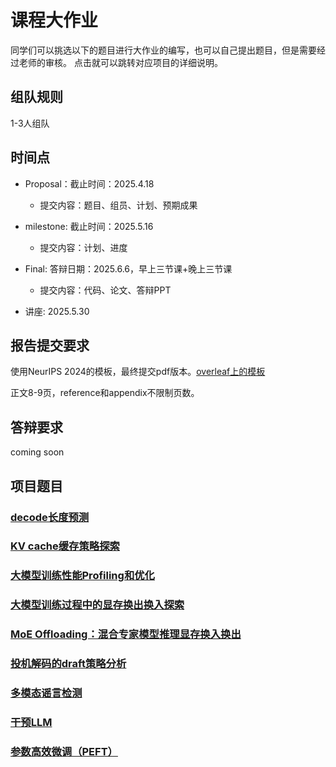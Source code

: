 # 课程大作业

同学们可以挑选以下的题目进行大作业的编写，也可以自己提出题目，但是需要经过老师的审核。
点击就可以跳转对应项目的详细说明。

## 组队规则
1-3人组队

## 时间点
- Proposal：截止时间：2025.4.18
  - 提交内容：题目、组员、计划、预期成果
- milestone: 截止时间：2025.5.16
  - 提交内容：计划、进度
- Final: 答辩日期：2025.6.6，早上三节课+晚上三节课
  - 提交内容：代码、论文、答辩PPT

- 讲座: 2025.5.30

## 报告提交要求

使用NeurIPS 2024的模板，最终提交pdf版本。[overleaf上的模板](https://www.overleaf.com/latex/templates/neurips-2024/tpsbbrdqcmsh)

正文8-9页，reference和appendix不限制页数。

## 答辩要求
coming soon

## 项目题目

### [decode长度预测](https://github.com/spliii/Generation_Length_Prediction)

### [KV cache缓存策略探索](https://github.com/spliii/Caching-Strategy)

### [大模型训练性能Profiling和优化](https://github.com/njuzyh/Profiling-optimization)

### [大模型训练过程中的显存换出换入探索](https://github.com/zb-nju/TRAINING_SWAP)

### [MoE Offloading：混合专家模型推理显存换入换出](https://github.com/zzhbrr/NJUProject_MoE_Offloading)

### [投机解码的draft策略分析](https://github.com/zzhbrr/NJUProject_Speculative_Decoding_Draft_Strategy)

### [多模态谣言检测](https://github.com/ShipingGe/NJUProject_MultimodalRumorDetection)

### [干预LLM](https://github.com/gjw185/NJU_steer/tree/main)

### [参数高效微调（PEFT）](https://github.com/Andre-Eads/NJUProject_PEFT/tree/main)
